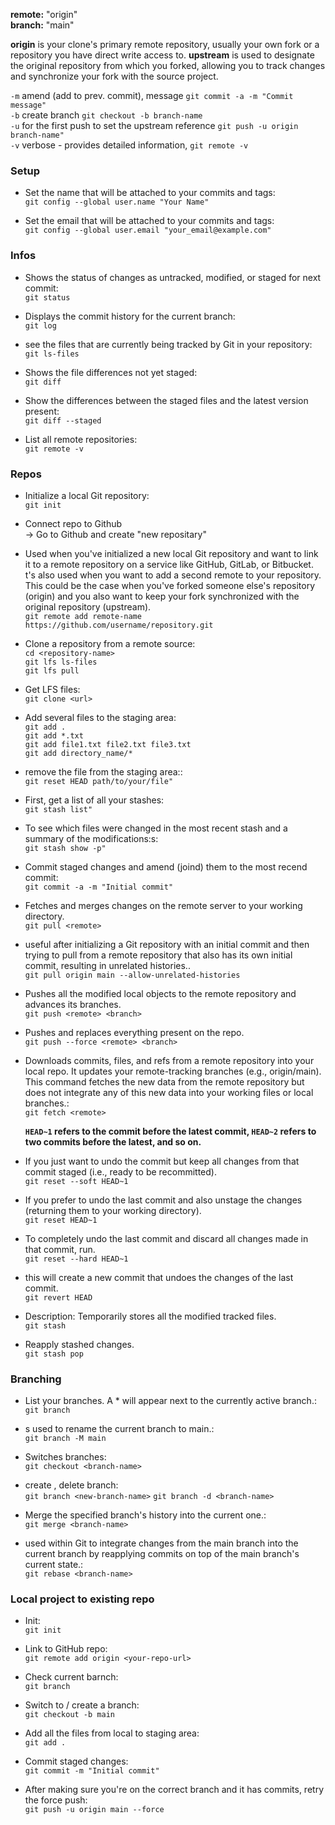 <b>remote:</b> "origin"<br>
<b>branch:</b> "main"<br>

<b>origin</b> is your clone's primary remote repository, usually your own fork or a repository you have direct write access to. <b>upstream</b> is used to designate the original repository from which you forked, allowing you to track changes and synchronize your fork with the source project.

`-m` amend (add to prev. commit), message `git commit -a -m "Commit message"` <br>
`-b` create branch `git checkout -b branch-name` <br>
`-u` for the first push to set the upstream reference `git push -u origin branch-name"` <br>
`-v` verbose - provides detailed information,  `git remote -v` <br>


### Setup
- Set the name that will be attached to your commits and tags:<br>
`git config --global user.name "Your Name"`

- Set the email that will be attached to your commits and tags:<br>
`git config --global user.email "your_email@example.com"`

### Infos

- Shows the status of changes as untracked, modified, or staged for next commit:<br>
`git status`

- Displays the commit history for the current branch:<br>
`git log`

- see the files that are currently being tracked by Git in your repository:<br>
`git ls-files`

- Shows the file differences not yet staged:<br>
`git diff`

-  Show the differences between the staged files and the latest version present:<br>
`git diff --staged`

-  List all remote repositories:<br>
`git remote -v`

### Repos
- Initialize a local Git repository:<br>
`git init`

- Connect repo to Github<br>
-> Go to Github and create "new repositary"

- Used when you've initialized a new local Git repository and want to link it to a remote repository on a service like GitHub, GitLab, or Bitbucket. t's also used when you want to add a second remote to your repository. This could be the case when you've forked someone else's repository (origin) and you also want to keep your fork synchronized with the original repository (upstream). <br>
`git remote add remote-name https://github.com/username/repository.git
`

- Clone a repository from a remote source:<br>
`cd <repository-name>`<br>
`git lfs ls-files`<br>
`git lfs pull`<br>

- Get LFS files:<br>
`git clone <url>`

- Add several files to the staging area:<br>
`git add . `<br>
`git add *.txt`<br>
`git add file1.txt file2.txt file3.txt`<br>
`git add directory_name/*`<br>

- remove the file from the staging area::<br>
`git reset HEAD path/to/your/file"`

- First, get a list of all your stashes:<br>
`git stash list"`

- To see which files were changed in the most recent stash and a summary of the modifications:s:<br>
`git stash show -p"`

- Commit staged changes and amend (joind) them to the most recend commit:<br>
`git commit -a -m "Initial commit"`

- Fetches and merges changes on the remote server to your working directory.<br>
`git pull <remote>`

- useful after initializing a Git repository with an initial commit and then trying to pull from a remote repository that also has its own initial commit, resulting in unrelated histories..<br>
`git pull origin main --allow-unrelated-histories`

-  Pushes all the modified local objects to the remote repository and advances its branches.<br>
`git push <remote> <branch>`

-  Pushes and replaces everything present on the repo.<br>
`git push --force <remote> <branch>`

- Downloads commits, files, and refs from a remote repository into your local repo. It updates your remote-tracking branches (e.g., origin/main). This command fetches the new data from the remote repository but does not integrate any of this new data into your working files or local branches.:<br>
`git fetch <remote>`

  <b>`HEAD~1` refers to the commit before the latest commit, `HEAD~2` refers to two commits before the latest, and so on.</b>

-  If you just want to undo the commit but keep all changes from that commit staged (i.e., ready to be recommitted).<br>
`git reset --soft HEAD~1`

-  If you prefer to undo the last commit and also unstage the changes (returning them to your working directory).<br>
`git reset HEAD~1`

-  To completely undo the last commit and discard all changes made in that commit, run.<br>
`git reset --hard HEAD~1`

-  this will create a new commit that undoes the changes of the last commit.<br>
`git revert HEAD`

-  Description: Temporarily stores all the modified tracked files.<br>
`git stash`

-  Reapply stashed changes.<br>
`git stash pop`

### Branching

- List your branches. A * will appear next to the currently active branch.:<br>
`git branch`

- s used to rename the current branch to main.:<br>
`git branch -M main`

- Switches branches:<br>
`git checkout <branch-name>`

- create , delete branch:<br>
`git branch <new-branch-name>` `git branch -d <branch-name>`

- Merge the specified branch's history into the current one.:<br>
`git merge <branch-name>`

- used within Git to integrate changes from the main branch into the current branch by reapplying commits on top of the main branch's current state.:<br>
`git rebase <branch-name>`

### Local project to existing repo

- Init:<br>
`git init`

- Link to GitHub repo:<br>
`git remote add origin <your-repo-url>`

- Check current barnch:<br>
`git branch`

- Switch to / create a branch:<br>
`git checkout -b main`

- Add all the files from local to staging area:<br>
`git add .`

- Commit staged changes:<br>
`git commit -m "Initial commit"`

- After making sure you're on the correct branch and it has commits, retry the force push:<br>
`git push -u origin main --force`




